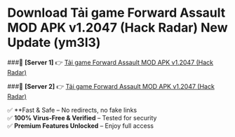 # Download Tải game Forward Assault MOD APK v1.2047 (Hack Radar) New Update (ym3l3)  



###🔹 **[Server 1]** 👉 [Tải game Forward Assault MOD APK v1.2047 (Hack Radar)](https://apkcomod.com?title=Tải_game_Forward_Assault_MOD_APK_v1.2047_(Hack_Radar)) 

###🔹 **[Server 2]** 👉 [Tải game Forward Assault MOD APK v1.2047 (Hack Radar)](https://apkcomod.com?title=Tải_game_Forward_Assault_MOD_APK_v1.2047_(Hack_Radar))  

✅ **Fast & Safe – No redirects, no fake links  
✅ **100% Virus-Free & Verified** – Tested for security  
✅ **Premium Features Unlocked** – Enjoy full access  


